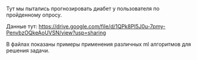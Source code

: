 Тут мы пытались прогнозировать диабет у пользователя по пройденному опросу.

Данные тут: https://drive.google.com/file/d/1QPk8PI5J0u-7pmy-PenvbzOQkeAoUVSN/view?usp=sharing

В файлах показаны примеры применения различных ml алгоритмов для решения задачи.
